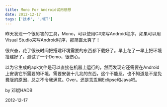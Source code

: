 ```yaml
---
title: Mono For Android试用感想
date: 2012-12-17
tags: ['技术', '.NET']
---
```


昨天发现一个很厉害的工具，Mono，可以使用C#来写Android程序，如果可以用Visual Studio来写Android程序，那简直太爽了！

很兴奋，花了很长时间把搭建环境需要的东西都下载好了。早上花了一早上把环境搭建好了，测试了一个Demo，很伤心。

以为它生成的apk文件是可以直接在机器上运行的，然而发现它还需要在Android上安装它所需要的环境，需要安装十几兆的东西，这个不能忍。也不知道是不是免费版的原因，总之不令我满意。Over。还是乖乖用Eclipse和Java吧。

by 邓斌HADB

2012-12-17
